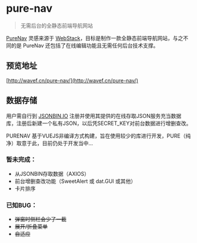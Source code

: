 # pure-nav

> 无需后台的全静态前端导航网站

[PureNav](https://github.com/WaveF/pure-nav/) 灵感来源于 [WebStack](https://github.com/WebStackPage/WebStackPage.github.io)，目标是制作一款全静态前端导航网站，与之不同的是 PureNav 还包括了在线编辑功能且无需任何后台技术支撑。

## 预览地址

[http://wavef.cn/pure-nav/](http://wavef.cn/pure-nav/)


## 数据存储

用户需自行到 [JSONBIN.IO](https://jsonbin.io) 注册并使用其提供的在线存取JSON服务充当数据库，注册后新建一个私有JSON，以后凭SECRET_KEY对前台数据进行增删查改。

PURENAV 基于VUEJS非编译方式构建，旨在使用较少的库进行开发，PURE（纯净）取意于此，目前仍处于开发当中...

### 暂未完成：

- 从JSONBIN存取数据（AXIOS）
- 前台增删查改功能（SweetAlert 或 dat.GUI 或其他）
- 卡片排序

### 已知BUG：

- ~~弹窗时侧栏会少了一截~~
- ~~展开/折叠菜单~~
- ~~自适应~~